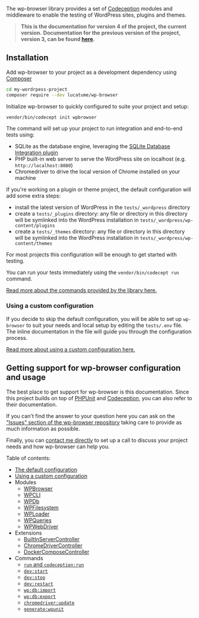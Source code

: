 The wp-browser library provides a set of [Codeception][4] modules and middleware to enable the testing of WordPress sites, plugins and themes.

> **This is the documentation for version 4 of the project, the current version.**
> **Documentation for the previous version of the project, version 3, can be found [here](v3/README.md).**

## Installation

Add wp-browser to your project as a development dependency using [Composer][1]

```bash
cd my-wordrpess-project
composer require --dev lucatume/wp-browser
```

Initialize wp-browser to quickly configured to suite your project and setup:

```bash
vendor/bin/codecept init wpbrowser
```

The command will set up your project to run integration and end-to-end tests using:

* SQLite as the database engine, leveraging the [SQLite Database Integration plugin][2]
* PHP built-in web server to serve the WordPress site on localhost (e.g. `http://localhost:8080`)
* Chromedriver to drive the local version of Chrome installed on your machine

If you're working on a plugin or theme project, the default configuration will add some extra steps:

* install the latest version of WordPress in the `tests/_wordpress` directory
* create a `tests/_plugins` directory: any file or directory in this directory will be symlinked into the WordPress
  installation in `tests/_wordpress/wp-content/plugins`
* create a `tests/_themes` directory: any file or directory in this directory will be symlinked into the WordPress
  installation in `tests/_wordpress/wp-content/themes`

For most projects this configuration will be enough to get started with testing.

You can run your tests immediately using the `vendor/bin/codecept run` command.

[Read more about the commands provided by the library here.](commands.md)

### Using a custom configuration

If you decide to skip the default configuration, you will be able to set up `wp-browser` to suit your needs and local
setup by editing the `tests/.env` file.
The inline documentation in the file will guide you through the configuration process.

[Read more about using a custom configuration here.](custom-configuration.md)

## Getting support for wp-browser configuration and usage

The best place to get support for wp-browser is this documentation.
Since this project builds on top of [PHPUnit][3] and [Codeception][4], you can also refer to their documentation.

If you can't find the answer to your question here you can ask on
the ["Issues" section of the wp-browser repository][5] taking care to provide as much information as possible.

Finally, you can <a href="mailto:luca@theaveragedev.com">contact me directly</a> to set up a call to discuss your
project needs and how wp-browser can help you.

Table of contents:

* [The default configuration](default-configuration.md)
* [Using a custom configuration](custom-configuration.md)
* Modules
    * [WPBrowser](modules/WPBrowser.md)
    * [WPCLI](modules/WPCLI.md)
    * [WPDb](modules/WPDb.md)
    * [WPFilesystem](modules/WPFilesystem.md)
    * [WPLoader](modules/WPLoader.md)
    * [WPQueries](modules/WPQueries.md)
    * [WPWebDriver](modules/WPWebDriver.md)
* Extensions
    * [BuiltInServerController](extensions.md#builtinservercontroller)
    * [ChromeDriverController](extensions.md#chromedrivercontroller)
    * [DockerComposeController](extensions.md#dockercomposecontroller)
* Commands
    * [`run` and `codeception:run`](commands.md#run-and-codeceptionrun)
    * [`dev:start`](commands.md#devstart)
    * [`dev:stop`](commands.md#wpdevstop)
    * [`dev:restart`](commands.md#devrestart)
    * [`wp:db:import`](commands.md#wpdbimport)
    * [`wp:db:export`](commands.md#wpdbexport)
    * [`chromedriver:update`](commands.md#chromedriverupdate)
    * [`generate:wpunit`](commands.md#generatewpunit)

[1]: https://getcomposer.org/

[2]: https://wordpress.org/plugins/sqlite-database-integration/

[3]: https://phpunit.de/

[4]: https://codeception.com/

[5]: https://github.com/lucatume/wp-browser/issues/new/choose
